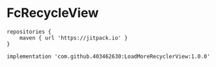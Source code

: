 # FcRecycleView

```
repositories {
    maven { url 'https://jitpack.io' }
}

implementation 'com.github.403462630:LoadMoreRecyclerView:1.0.0'
```


